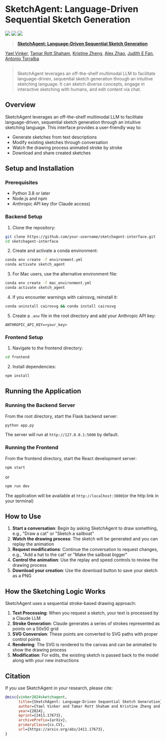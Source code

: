 # SketchAgent: Language-Driven Sequential Sketch Generation

<a href="https://yael-vinker.github.io/sketch-agent/"><img src="https://img.shields.io/static/v1?label=Project&message=Website&color=blue"></a>
<a href="https://arxiv.org/abs/2411.17673"><img src="https://img.shields.io/badge/arXiv-2311.13608-b31b1b.svg"></a>
<a href="https://www.apache.org/licenses/LICENSE-2.0.txt"><img src="https://img.shields.io/badge/License-Apache-yellow"></a>
  
> <a href="">**SketchAgent: Language-Driven Sequential Sketch Generation**</a>
>
<a href="https://yael-vinker.github.io/website/" target="_blank">Yael Vinker</a>,
<a href="https://tamarott.github.io/" target="_blank">Tamar Rott Shaham</a>,
<a href="https://kristinezheng.github.io/" target="_blank">Kristine Zheng</a>,
<a href="https://www.linkedin.com/in/alex-zhao-a28b12176/" target="_blank">Alex Zhao</a>,
<a href="https://profiles.stanford.edu/judith-fan" target="_blank">Judith E Fan</a>,
<a href="https://groups.csail.mit.edu/vision/torralbalab/" target="_blank">Antonio Torralba</a>

> <br>
>  SketchAgent leverages an off-the-shelf multimodal LLM to facilitate language-driven, sequential sketch generation through an intuitive sketching language. It can sketch diverse concepts, engage in interactive sketching with humans, and edit content via chat.
</p>

## Overview

SketchAgent leverages an off-the-shelf multimodal LLM to facilitate language-driven, sequential sketch generation through an intuitive sketching language. This interface provides a user-friendly way to:

- Generate sketches from text descriptions
- Modify existing sketches through conversation
- Watch the drawing process animated stroke by stroke
- Download and share created sketches

## Setup and Installation

### Prerequisites

- Python 3.8 or later
- Node.js and npm
- Anthropic API key (for Claude access)

### Backend Setup

1. Clone the repository:
```bash
git clone https://github.com/your-username/sketchagent-interface.git
cd sketchagent-interface
```

2. Create and activate a conda environment:
```bash
conda env create -f environment.yml
conda activate sketch_agent
```

3. For Mac users, use the alternative environment file:
```bash
conda env create -f mac_environment.yml
conda activate sketch_agent
```

4. If you encounter warnings with cairosvg, reinstall it:
```bash
conda uninstall cairosvg && conda install cairosvg
```

5. Create a `.env` file in the root directory and add your Anthropic API key:
```
ANTHROPIC_API_KEY=<your_key>
```

### Frontend Setup

1. Navigate to the frontend directory:
```bash
cd frontend
```

2. Install dependencies:
```bash
npm install
```

## Running the Application

### Running the Backend Server

From the root directory, start the Flask backend server:
```bash
python app.py
```

The server will run at `http://127.0.0.1:5000` by default.

### Running the Frontend

From the frontend directory, start the React development server:
```bash
npm start
```
or 
```bash
npm run dev
```

The application will be available at `http://localhost:3000`(or the http link in your terminal)

## How to Use

1. **Start a conversation**: Begin by asking SketchAgent to draw something, e.g., "Draw a cat" or "Sketch a sailboat"
2. **Watch the drawing process**: The sketch will be generated and you can replay the animation 
3. **Request modifications**: Continue the conversation to request changes, e.g., "Add a hat to the cat" or "Make the sailboat bigger"
4. **Control the animation**: Use the replay and speed controls to review the drawing process
5. **Download your creation**: Use the download button to save your sketch as a PNG

## How the Sketching Logic Works

SketchAgent uses a sequential stroke-based drawing approach:

1. **Text Processing**: When you request a sketch, your text is processed by a Claude LLM
2. **Stroke Generation**: Claude generates a series of strokes represented as points on a 50x50 grid
3. **SVG Conversion**: These points are converted to SVG paths with proper control points
4. **Rendering**: The SVG is rendered to the canvas and can be animated to show the drawing process
5. **Modification**: For edits, the existing sketch is passed back to the model along with your new instructions


## Citation

If you use SketchAgent in your research, please cite:

```bibtex
@misc{vinker2024sketchagent,
      title={SketchAgent: Language-Driven Sequential Sketch Generation}, 
      author={Yael Vinker and Tamar Rott Shaham and Kristine Zheng and Alex Zhao and Judith E Fan and Antonio Torralba},
      year={2024},
      eprint={2411.17673},
      archivePrefix={arXiv},
      primaryClass={cs.CV},
      url={https://arxiv.org/abs/2411.17673}, 
}
```
